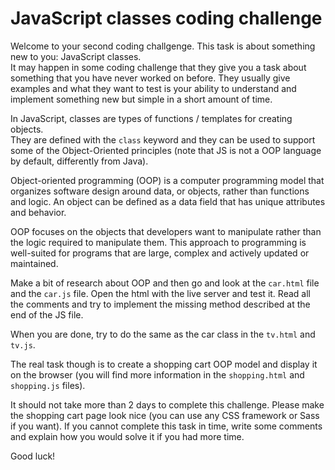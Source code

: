 # JavaScript classes coding challenge

Welcome to your second coding challgenge. This task is about something new to you: JavaScript classes.  
It may happen in some coding challenge that they give you a task about something that you have never worked on before. They usually give examples and what they want to test is your ability to understand and implement something new but simple in a short amount of time.

In JavaScript, classes are types of functions / templates for creating objects.  
They are defined with the `class` keyword and they can be used to support some of the Object-Oriented principles (note that JS is not a OOP language by default, differently from Java).

Object-oriented programming (OOP) is a computer programming model that organizes software design around data, or objects, rather than functions and logic. An object can be defined as a data field that has unique attributes and behavior.

OOP focuses on the objects that developers want to manipulate rather than the logic required to manipulate them. This approach to programming is well-suited for programs that are large, complex and actively updated or maintained.

Make a bit of research about OOP and then go and look at the `car.html` file and the `car.js` file. Open the html with the live server and test it. Read all the comments and try to implement the missing method described at the end of the JS file.

When you are done, try to do the same as the car class in the `tv.html` and `tv.js`.

The real task though is to create a shopping cart OOP model and display it on the browser (you will find more information in the `shopping.html` and `shopping.js` files).

It should not take more than 2 days to complete this challenge. Please make the shopping cart page look nice (you can use any CSS framework or Sass if you want).
If you cannot complete this task in time, write some comments and explain how you would solve it if you had more time.

Good luck!
